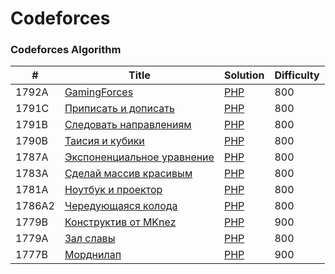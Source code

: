 # Codeforces
### Codeforces Algorithm
|#|Title|Solution|Difficulty|
|-|-----|--------|----------|
|1792A|[GamingForces](https://codeforces.com/problemset/problem/1792/A)|[PHP](https://github.com/pavel-mishinfz/codeforces/blob/main/algorithms/php/GamingForces/1792A.php)|800|
|1791C|[Приписать и дописать](https://codeforces.com/problemset/problem/1791/C)|[PHP](https://github.com/pavel-mishinfz/codeforces/tree/main/algorithms/php/%D0%9F%D1%80%D0%B8%D0%BF%D0%B8%D1%81%D0%B0%D1%82%D1%8C%D0%98%D0%94%D0%BE%D0%BF%D0%B8%D1%81%D0%B0%D1%82%D1%8C)|800|
|1791B|[Следовать направлениям](https://codeforces.com/problemset/problem/1791/B)|[PHP](https://github.com/pavel-mishinfz/codeforces/blob/main/algorithms/php/%D0%A1%D0%BB%D0%B5%D0%B4%D0%BE%D0%B2%D0%B0%D1%82%D1%8C%D0%9D%D0%B0%D0%BF%D1%80%D0%B0%D0%B2%D0%BB%D0%B5%D0%BD%D0%B8%D1%8F%D0%BC/1791B.php)|800|
|1790B|[Таисия и кубики](https://codeforces.com/problemset/problem/1790/B)|[PHP](https://github.com/pavel-mishinfz/codeforces/blob/main/algorithms/php/%D0%A2%D0%B0%D0%B8%D1%81%D0%B8%D1%8F%D0%98%D0%9A%D1%83%D0%B1%D0%B8%D0%BA%D0%B8/1790B.php)|800|
|1787A|[Экспоненциальное уравнение](https://codeforces.com/problemset/problem/1787/A)|[PHP](https://github.com/pavel-mishinfz/codeforces/blob/main/algorithms/php/%D0%AD%D0%BA%D1%81%D0%BF%D0%BE%D0%BD%D0%B5%D0%BD%D1%86%D0%B8%D0%B0%D0%BB%D1%8C%D0%BD%D0%BE%D0%B5%D0%A3%D1%80%D0%B0%D0%B2%D0%BD%D0%B5%D0%BD%D0%B8%D0%B5/1787A.php)|800|
|1783A|[Сделай массив красивым](https://codeforces.com/problemset/problem/1783/A)|[PHP](https://github.com/pavel-mishinfz/codeforces/blob/main/algorithms/php/%D0%A1%D0%B4%D0%B5%D0%BB%D0%B0%D0%B9%D0%9C%D0%B0%D1%81%D1%81%D0%B8%D0%B2%D0%9A%D1%80%D0%B0%D1%81%D0%B8%D0%B2%D1%8B%D0%BC/1783A.php)|800|
|1781A|[Ноутбук и проектор](https://codeforces.com/problemset/problem/1781/A)|[PHP](https://github.com/pavel-mishinfz/codeforces/blob/main/algorithms/php/%D0%9D%D0%BE%D1%83%D1%82%D0%B1%D1%83%D0%BA%D0%98%D0%9F%D1%80%D0%BE%D0%B5%D0%BA%D1%82%D0%BE%D1%80/1781A.php)|800|
|1786A2|[Чередующаяся колода](https://codeforces.com/problemset/problem/1786/A2)|[PHP](https://github.com/pavel-mishinfz/codeforces/blob/main/algorithms/php/%D0%A7%D0%B5%D1%80%D0%B5%D0%B4%D1%83%D1%8E%D1%89%D0%B0%D1%8F%D1%81%D1%8F%D0%9A%D0%BE%D0%BB%D0%BE%D0%B4%D0%B0/1786A2.php)|800|
|1779B|[Конструктив от MKnez](https://codeforces.com/problemset/problem/1779/B)|[PHP](https://github.com/pavel-mishinfz/codeforces/blob/main/algorithms/php/%D0%9A%D0%BE%D0%BD%D1%81%D1%82%D1%80%D1%83%D0%BA%D1%82%D0%B8%D0%B2%D0%9E%D1%82MKnez/1779B.php)|900|
|1779A|[Зал славы](https://codeforces.com/problemset/problem/1779/A)|[PHP](https://github.com/pavel-mishinfz/codeforces/blob/main/algorithms/php/%D0%97%D0%B0%D0%BB%D0%A1%D0%BB%D0%B0%D0%B2%D1%8B/1779A.php)|800|
|1777B|[Морднилап](https://codeforces.com/problemset/problem/1777/B)|[PHP](https://github.com/pavel-mishinfz/codeforces/tree/main/algorithms/php)|900|
